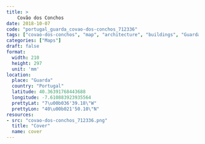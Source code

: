 ```yaml
---
title: > 
    Covão dos Conchos
date: 2018-10-07
code: "portugal_guarda_covao-dos-conchos_712336"
tags: ["covao-dos-conchos", "map", "architecture", "buildings", "Guarda", "Portugal"]
categories: ["Maps"]
draft: false
format:
  width: 210
  height: 297
  unit: 'mm'
location:
  place: "Guarda"
  country: "Portugal"
  latitude: 40.36391768443688
  longitude: -7.610883923935564
  prettyLat: "7\u00b036'39.18\"W"
  prettyLon: "40\u00b021'50.10\"N"
resources:
- src: "covao-dos-conchos_712336.png"
  title: "Cover"
  name: cover
---
```

